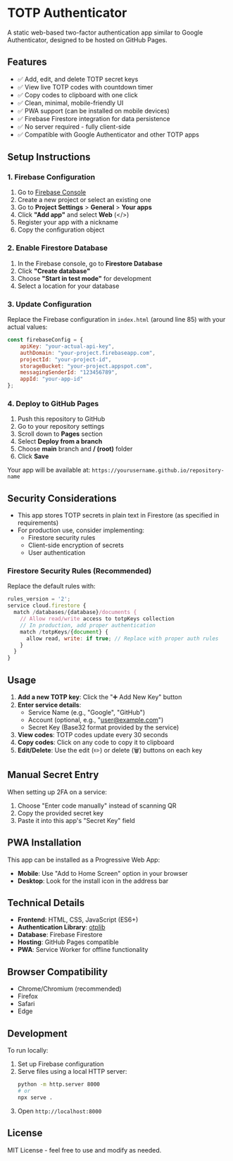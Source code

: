 # TOTP Authenticator

A static web-based two-factor authentication app similar to Google Authenticator, designed to be hosted on GitHub Pages.

## Features

- ✅ Add, edit, and delete TOTP secret keys
- ✅ View live TOTP codes with countdown timer
- ✅ Copy codes to clipboard with one click
- ✅ Clean, minimal, mobile-friendly UI
- ✅ PWA support (can be installed on mobile devices)
- ✅ Firebase Firestore integration for data persistence
- ✅ No server required - fully client-side
- ✅ Compatible with Google Authenticator and other TOTP apps

## Setup Instructions

### 1. Firebase Configuration

1. Go to [Firebase Console](https://console.firebase.google.com/)
2. Create a new project or select an existing one
3. Go to **Project Settings** > **General** > **Your apps**
4. Click **"Add app"** and select **Web** (</>)
5. Register your app with a nickname
6. Copy the configuration object

### 2. Enable Firestore Database

1. In the Firebase console, go to **Firestore Database**
2. Click **"Create database"**
3. Choose **"Start in test mode"** for development
4. Select a location for your database

### 3. Update Configuration

Replace the Firebase configuration in `index.html` (around line 85) with your actual values:

```javascript
const firebaseConfig = {
    apiKey: "your-actual-api-key",
    authDomain: "your-project.firebaseapp.com",
    projectId: "your-project-id",
    storageBucket: "your-project.appspot.com",
    messagingSenderId: "123456789",
    appId: "your-app-id"
};
```

### 4. Deploy to GitHub Pages

1. Push this repository to GitHub
2. Go to your repository settings
3. Scroll down to **Pages** section
4. Select **Deploy from a branch**
5. Choose **main** branch and **/ (root)** folder
6. Click **Save**

Your app will be available at: `https://yourusername.github.io/repository-name`

## Security Considerations

- This app stores TOTP secrets in plain text in Firestore (as specified in requirements)
- For production use, consider implementing:
  - Firestore security rules
  - Client-side encryption of secrets
  - User authentication

### Firestore Security Rules (Recommended)

Replace the default rules with:

```javascript
rules_version = '2';
service cloud.firestore {
  match /databases/{database}/documents {
    // Allow read/write access to totpKeys collection
    // In production, add proper authentication
    match /totpKeys/{document} {
      allow read, write: if true; // Replace with proper auth rules
    }
  }
}
```

## Usage

1. **Add a new TOTP key**: Click the "➕ Add New Key" button
2. **Enter service details**: 
   - Service Name (e.g., "Google", "GitHub")
   - Account (optional, e.g., "user@example.com")
   - Secret Key (Base32 format provided by the service)
3. **View codes**: TOTP codes update every 30 seconds
4. **Copy codes**: Click on any code to copy it to clipboard
5. **Edit/Delete**: Use the edit (✏️) or delete (🗑️) buttons on each key

## Manual Secret Entry

When setting up 2FA on a service:
1. Choose "Enter code manually" instead of scanning QR
2. Copy the provided secret key
3. Paste it into this app's "Secret Key" field

## PWA Installation

This app can be installed as a Progressive Web App:
- **Mobile**: Use "Add to Home Screen" option in your browser
- **Desktop**: Look for the install icon in the address bar

## Technical Details

- **Frontend**: HTML, CSS, JavaScript (ES6+)
- **Authentication Library**: [otplib](https://github.com/yeojz/otplib)
- **Database**: Firebase Firestore
- **Hosting**: GitHub Pages compatible
- **PWA**: Service Worker for offline functionality

## Browser Compatibility

- Chrome/Chromium (recommended)
- Firefox
- Safari
- Edge

## Development

To run locally:
1. Set up Firebase configuration
2. Serve files using a local HTTP server:
   ```bash
   python -m http.server 8000
   # or
   npx serve .
   ```
3. Open `http://localhost:8000`

## License

MIT License - feel free to use and modify as needed.